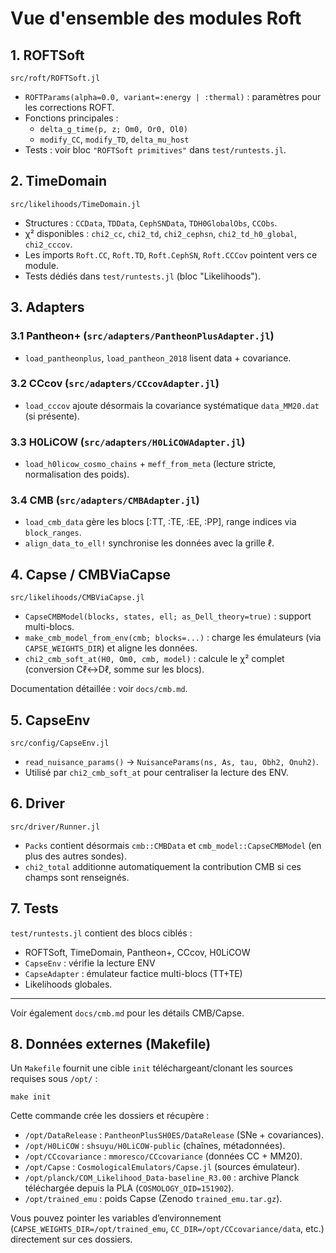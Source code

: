 # Vue d'ensemble des modules Roft

## 1. ROFTSoft

`src/roft/ROFTSoft.jl`
- `ROFTParams(alpha=0.0, variant=:energy | :thermal)` : paramètres pour les corrections ROFT.
- Fonctions principales :
  - `delta_g_time(p, z; Om0, Or0, Ol0)`
  - `modify_CC`, `modify_TD`, `delta_mu_host`
- Tests : voir bloc `"ROFTSoft primitives"` dans `test/runtests.jl`.

## 2. TimeDomain

`src/likelihoods/TimeDomain.jl`
- Structures : `CCData`, `TDData`, `CephSNData`, `TDH0GlobalObs`, `CCObs`.
- χ² disponibles : `chi2_cc`, `chi2_td`, `chi2_cephsn`, `chi2_td_h0_global`, `chi2_cccov`.
- Les imports `Roft.CC`, `Roft.TD`, `Roft.CephSN`, `Roft.CCCov` pointent vers ce module.
- Tests dédiés dans `test/runtests.jl` (bloc "Likelihoods").

## 3. Adapters

### 3.1 Pantheon+ (`src/adapters/PantheonPlusAdapter.jl`)
- `load_pantheonplus`, `load_pantheon_2018` lisent data + covariance.

### 3.2 CCcov (`src/adapters/CCcovAdapter.jl`)
- `load_cccov` ajoute désormais la covariance systématique `data_MM20.dat` (si présente).

### 3.3 H0LiCOW (`src/adapters/H0LiCOWAdapter.jl`)
- `load_h0licow_cosmo_chains` + `meff_from_meta` (lecture stricte, normalisation des poids).

### 3.4 CMB (`src/adapters/CMBAdapter.jl`)
- `load_cmb_data` gère les blocs [:TT, :TE, :EE, :PP], range indices via `block_ranges`.
- `align_data_to_ell!` synchronise les données avec la grille ℓ.

## 4. Capse / CMBViaCapse

`src/likelihoods/CMBViaCapse.jl`
- `CapseCMBModel(blocks, states, ell; as_Dell_theory=true)` : support multi-blocs.
- `make_cmb_model_from_env(cmb; blocks=...)` : charge les émulateurs (via `CAPSE_WEIGHTS_DIR`) et aligne les données.
- `chi2_cmb_soft_at(H0, Om0, cmb, model)` : calcule le χ² complet (conversion Cℓ↔Dℓ, somme sur les blocs).

Documentation détaillée : voir `docs/cmb.md`.

## 5. CapseEnv

`src/config/CapseEnv.jl`
- `read_nuisance_params()` → `NuisanceParams(ns, As, tau, Obh2, Onuh2)`.
- Utilisé par `chi2_cmb_soft_at` pour centraliser la lecture des ENV.

## 6. Driver

`src/driver/Runner.jl`
- `Packs` contient désormais `cmb::CMBData` et `cmb_model::CapseCMBModel` (en plus des autres sondes).
- `chi2_total` additionne automatiquement la contribution CMB si ces champs sont renseignés.

## 7. Tests

`test/runtests.jl` contient des blocs ciblés :
- ROFTSoft, TimeDomain, Pantheon+, CCcov, H0LiCOW
- `CapseEnv` : vérifie la lecture ENV
- `CapseAdapter` : émulateur factice multi-blocs (TT+TE)
- Likelihoods globales.

---
Voir également `docs/cmb.md` pour les détails CMB/Capse.

## 8. Données externes (Makefile)

Un `Makefile` fournit une cible `init` téléchargeant/clonant les sources requises sous `/opt/` :


```
make init
```

Cette commande crée les dossiers et récupère :

- `/opt/DataRelease` : `PantheonPlusSH0ES/DataRelease` (SNe + covariances).
- `/opt/H0LiCOW` : `shsuyu/H0LiCOW-public` (chaînes, métadonnées).
- `/opt/CCcovariance` : `mmoresco/CCcovariance` (données CC + MM20).
- `/opt/Capse` : `CosmologicalEmulators/Capse.jl` (sources émulateur).
- `/opt/planck/COM_Likelihood_Data-baseline_R3.00` : archive Planck téléchargée depuis la PLA (`COSMOLOGY_OID=151902`).
- `/opt/trained_emu` : poids Capse (Zenodo `trained_emu.tar.gz`).

Vous pouvez pointer les variables d’environnement (`CAPSE_WEIGHTS_DIR=/opt/trained_emu`, `CC_DIR=/opt/CCcovariance/data`, etc.) directement sur ces dossiers.
